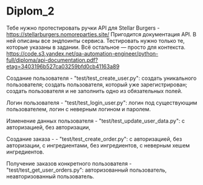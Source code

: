 # Diplom_2

Тебе нужно протестировать ручки API для Stellar Burgers - https://stellarburgers.nomoreparties.site/
Пригодится документация API. В ней описаны все эндпоинты сервиса. Тестировать нужно только те, которые указаны в задании. Всё остальное — просто для контекста.
https://code.s3.yandex.net/qa-automation-engineer/python-full/diploma/api-documentation.pdf?etag=3403196b527ca03259bfd0cb41163a89


Создание пользователя - "test/test_create_user.py":
    создать уникального пользователя;
    создать пользователя, который уже зарегистрирован;
    создать пользователя и не заполнить одно из обязательных полей.

Логин пользователя - "test/test_login_user.py":
    логин под существующим пользователем,
    логин с неверным логином и паролем.

Изменение данных пользователя - "test/test_update_user_data.py":
    с авторизацией,
    без авторизации,

Создание заказа - - "test/test_create_order.py":
    с авторизацией,
    без авторизации,
    с ингредиентами,
    без ингредиентов,
    с неверным хешем ингредиентов.

Получение заказов конкретного пользователя - "test/test_get_user_orders.py":
    авторизованный пользователь,
    неавторизованный пользователь.